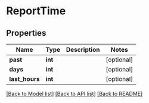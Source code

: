 # ReportTime

## Properties
Name | Type | Description | Notes
------------ | ------------- | ------------- | -------------
**past** | **int** |  | [optional] 
**days** | **int** |  | [optional] 
**last_hours** | **int** |  | [optional] 

[[Back to Model list]](../README.md#documentation-for-models) [[Back to API list]](../README.md#documentation-for-api-endpoints) [[Back to README]](../README.md)



